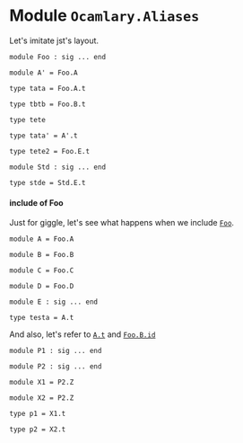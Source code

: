 
# Module `Ocamlary.Aliases`

Let's imitate jst's layout.

```
module Foo : sig ... end
```
```
module A' = Foo.A
```
```
type tata = Foo.A.t
```
```
type tbtb = Foo.B.t
```
```
type tete
```
```
type tata' = A'.t
```
```
type tete2 = Foo.E.t
```
```
module Std : sig ... end
```
```
type stde = Std.E.t
```

#### include of Foo

Just for giggle, let's see what happens when we include [`Foo`](./Ocamlary-Aliases-Foo.md).

```
module A = Foo.A
```
```
module B = Foo.B
```
```
module C = Foo.C
```
```
module D = Foo.D
```
```
module E : sig ... end
```
```
type testa = A.t
```
And also, let's refer to [`A.t`](./Ocamlary-Aliases-Foo-A.md#type-t) and [`Foo.B.id`](./Ocamlary-Aliases-Foo-B.md#val-id)

```
module P1 : sig ... end
```
```
module P2 : sig ... end
```
```
module X1 = P2.Z
```
```
module X2 = P2.Z
```
```
type p1 = X1.t
```
```
type p2 = X2.t
```